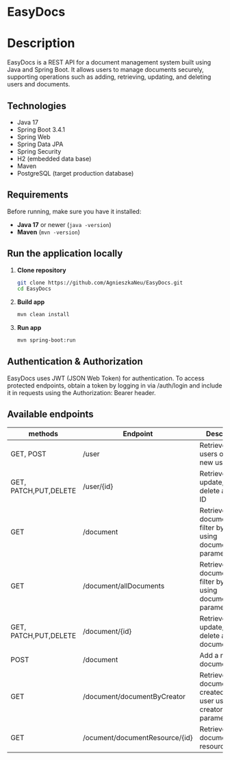 # EasyDocs

# Description

EasyDocs is a REST API for a document management system built using Java and Spring Boot. It allows users to manage documents securely, supporting operations such as adding, retrieving, updating, and deleting users and documents.

## Technologies

- Java 17
- Spring Boot 3.4.1
- Spring Web
- Spring Data JPA
- Spring Security
- H2 (embedded data base)
- Maven
- PostgreSQL (target production database)
  
## Requirements

Before running, make sure you have it installed:

- **Java 17** or newer (`java -version`)
- **Maven** (`mvn -version`)

## Run the application locally

1. **Clone repository**
   ```sh
   git clone https://github.com/AgnieszkaNeu/EasyDocs.git
   cd EasyDocs
   ```
2. **Build app**
   ```sh
   mvn clean install
   ```
3. **Run app**
   ```sh
   mvn spring-boot:run
   ```
   
## Authentication & Authorization
EasyDocs uses JWT (JSON Web Token) for authentication.
To access protected endpoints, obtain a token by logging in via /auth/login and include it in requests using the Authorization: Bearer <TOKEN> header.

## Available endpoints
| methods  | Endpoint      | Description                        | Authorisation
|---------|---------------|------------------------------------|---------------|
| GET, POST     |/user   |Retrieve all users or add a new user | Authenticated
| GET, PATCH,PUT,DELETE     |/user/{id}  | Retrieve, update, or delete a user by ID    | Authenticated
| GET |/document |Retrieve all documents or filter by name using documentName parameter | Admin
| GET |/document/allDocuments |Retrieve all documents or filter by name using documentName parameter | Authenticated
| GET, PATCH,PUT,DELETE | /document/{id} | Retrieve, update, or delete a document by ID| Authenticated
| POST | /document |Add a new document| Authenticated
| GET | /document/documentByCreator |Retrieve all documents created by a user using creator_id parameter| Authenticated
| GET | /ocument/documentResource/{id} |Retrieve a document resource by ID | Authenticated
